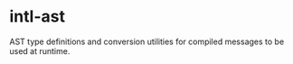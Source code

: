 # intl-ast

AST type definitions and conversion utilities for compiled messages to be used at runtime.
